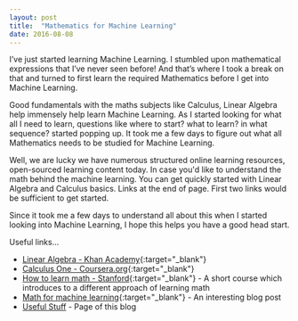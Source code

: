 ```yaml
---
layout: post
title:  "Mathematics for Machine Learning"
date: 2016-08-08
---
```


I’ve just started learning Machine Learning. I stumbled upon mathematical expressions that I’ve never seen before! And that’s where I took a break on that and turned to first learn the required Mathematics before I get into Machine Learning.

Good fundamentals with the maths subjects like Calculus, Linear Algebra help immensely help learn Machine Learning. As I started looking for what all I need to learn, questions like where to start? what to learn? in what sequence? started popping up. It took me a few days to figure out what all Mathematics needs to be studied for Machine Learning.

Well, we are lucky we have numerous structured online learning resources, open-sourced learning content today. In case you'd like to understand the math behind the machine learning. You can get quickly started with Linear Algebra and Calculus basics. Links at the end of page. First two links would be sufficient to get started.

Since it took me a few days to understand all about this when I started looking into Machine Learning, I hope this helps you have a good head start.

Useful links...

- [Linear Algebra - Khan Academy](https://www.khanacademy.org/math/linear-algebra){:target="_blank"}
- [Calculus One - Coursera.org](https://www.coursera.org/learn/calculus1){:target="_blank"}
- [How to learn math - Stanford](https://lagunita.stanford.edu/courses/Education/EDUC115-S/Spring2014/about){:target="_blank"} - A short course which introduces to a different approach of learning math
- [Math for machine learning](http://fastml.com/math-for-machine-learning/){:target="_blank"} - An interesting blog post
- [Useful Stuff](https://avannaldas.github.io/useful-stuff/) - Page of this blog
